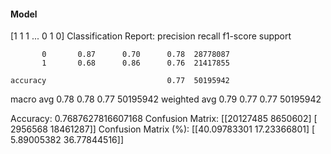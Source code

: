 #### Model
[1 1 1 ... 0 1 0]
Classification Report:
              precision    recall  f1-score   support

           0       0.87      0.70      0.78  28778087
           1       0.68      0.86      0.76  21417855

    accuracy                           0.77  50195942
   macro avg       0.78      0.78      0.77  50195942
weighted avg       0.79      0.77      0.77  50195942

Accuracy: 0.7687627816607168
Confusion Matrix:
[[20127485  8650602]
 [ 2956568 18461287]]
Confusion Matrix (%):
[[40.09783301 17.23366801]
 [ 5.89005382 36.77844516]]
